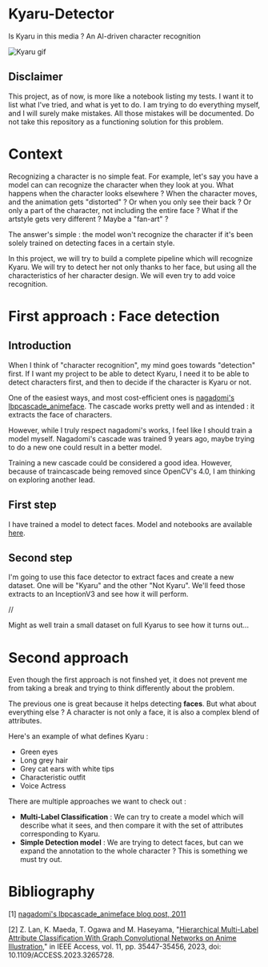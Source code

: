 # Kyaru-Detector
Is Kyaru in this media ? An AI-driven character recognition

![Kyaru gif](https://media1.tenor.com/m/a-0lShMId-sAAAAC/karyl.gif)

## Disclaimer

This project, as of now, is more like a notebook listing my tests. I want it to list what I've tried, and what is yet to do.
I am trying to do everything myself, and I will surely make mistakes. All those mistakes will be documented. Do not take this repository as a functioning solution for this problem. 

# Context

Recognizing a character is no simple feat. For example, let's say you have a model can can recognize the character when they look at you. What happens when the character looks elsewhere ? When the character moves, and the animation gets "distorted" ? Or when you only see their back ? Or only a part of the character, not including the entire face ? What if the artstyle gets very different ? Maybe a "fan-art" ? 

The answer's simple : the model won't recognize the character if it's been solely trained on detecting faces in a certain style.

In this project, we will try to build a complete pipeline which will recognize Kyaru. We will try to detect her not only thanks to her face, but using all the characteristics of her character design. We will even try to add voice recognition.

# First approach : Face detection

## Introduction

When I think of "character recognition", my mind goes towards "detection" first. If I want my project to be able to detect Kyaru, I need it to be able to detect characters first, and then to decide if the character is Kyaru or not.

One of the easiest ways, and most cost-efficient ones is [nagadomi's lbpcascade_animeface](https://github.com/nagadomi/lbpcascade_animeface/tree/master). The cascade works pretty well and as intended : it extracts the face of characters.

However, while I truly respect nagadomi's works, I feel like I should train a model myself. Nagadomi's cascade was trained 9 years ago, maybe trying to do a new one could result in a better model.

Training a new cascade could be considered a good idea. However, because of traincascade being removed since OpenCV's 4.0, I am thinking on exploring another lead.

## First step

I have trained a model to detect faces. Model and notebooks are available [here](https://github.com/MagicalKyaru/yolov8_animeface).

## Second step

I'm going to use this face detector to extract faces and create a new dataset. One will be "Kyaru" and the other "Not Kyaru". We'll feed those extracts to an InceptionV3 and see how it will perform.

//

Might as well train a small dataset on full Kyarus to see how it turns out...

# Second approach

Even though the first approach is not finshed yet, it does not prevent me from taking a break and trying to think differently about the problem.

The previous one is great because it helps detecting **faces**. But what about everything else ? A character is not only a face, it is also a complex blend of attributes.

Here's an example of what defines Kyaru : 
- Green eyes
- Long grey hair
- Grey cat ears with white tips
- Characteristic outfit
- Voice Actress

There are multiple approaches we want to check out :
- **Multi-Label Classification** : We can try to create a model which will describe what it sees, and then compare it with the set of attributes corresponding to Kyaru.
- **Simple Detection model** : We are trying to detect faces, but can we expand the annotation to the whole character ? This is something we must try out.

# Bibliography

[1] [nagadomi's lbpcascade_animeface blog post, 2011](https://ultraist.hatenablog.com/entry/20110718/1310965532)

[2] Z. Lan, K. Maeda, T. Ogawa and M. Haseyama, "[Hierarchical Multi-Label Attribute Classification With Graph Convolutional Networks on Anime Illustration](https://ieeexplore.ieee.org/document/10097719)," in IEEE Access, vol. 11, pp. 35447-35456, 2023, doi: 10.1109/ACCESS.2023.3265728.

